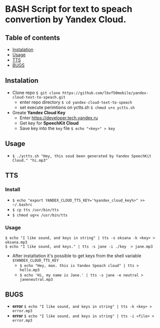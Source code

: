 # BASH Script for text to speach convertion by Yandex Cloud.

## Table of contents
- [Instalation](#instalation)
- [Usage](#usage)
- [TTS](#tts)
- [BUGS](#bugs)

## Instalation
- Clone repo `$ git clone https://github.com/lbvf50mobile/yandex-cloud-text-to-speach.git`
    - enter repo directory `$ cd yandex-cloud-text-to-speach`
    - set execute perimtions on yctts.sh `$ chmod u+x yctts.sh`
- Greate **Yandex Cloud Key**
    - Enter https://developer.tech.yandex.ru
    - Get key for **SpeechKit Cloud**
    - Save key into the `key` file `$ echo "<key>" > key`

## Usage
- `$ ./yctts.sh "Hey, this soud been generated by Yandex SpeechKit Cloud." "hi.mp3"`

## TTS

### Install
* `$ echo "export YANDEX_CLOUD_TTS_KEY='%yandex_cloud_key%>" >> ~/.bashrc`
* `$ cp tts /usr/bin/tts`
* `$ chmod ug+x /usr/bin/tts`

### Usage
`$ echo "I like sound, and keys in string" | tts -s oksana -k <key> > oksana.mp3`  
`$ echo "I like sound, and keys." | tts -s jane -i ./key  > jane.mp3`

- After instaltation it's possible to get keys from the shell variable `$YANDEX_CLOUD_TTS_KEY`
    - `$ echo "Hey, man. this is Yandex Speach cloud" | tts > hello.mp3`
    - `$ echo 'Hi, my name is Jane.' | tts -s jane -e neutral > janeneutral.mp3`

## BUGS
- **error** `$ echo "I like sound, and keys in string" | tts -k <key> > error.mp3`
- **error** `$ echo "I like sound, and keys in string" | tts -i <file> > error.mp3`